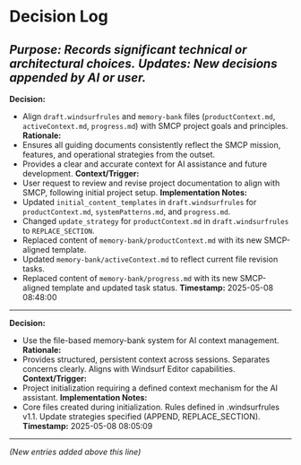 # Decision Log
*Purpose: Records significant technical or architectural choices.*
*Updates: New decisions appended by AI or user.*
---
**Decision:**
*   Align `draft.windsurfrules` and `memory-bank` files (`productContext.md`, `activeContext.md`, `progress.md`) with SMCP project goals and principles.
**Rationale:**
*   Ensures all guiding documents consistently reflect the SMCP mission, features, and operational strategies from the outset.
*   Provides a clear and accurate context for AI assistance and future development.
**Context/Trigger:**
*   User request to review and revise project documentation to align with SMCP, following initial project setup.
**Implementation Notes:**
*   Updated `initial_content_templates` in `draft.windsurfrules` for `productContext.md`, `systemPatterns.md`, and `progress.md`.
*   Changed `update_strategy` for `productContext.md` in `draft.windsurfrules` to `REPLACE_SECTION`.
*   Replaced content of `memory-bank/productContext.md` with its new SMCP-aligned template.
*   Updated `memory-bank/activeContext.md` to reflect current file revision tasks.
*   Replaced content of `memory-bank/progress.md` with its new SMCP-aligned template and updated task status.
**Timestamp:** 2025-05-08 08:48:00
---
**Decision:**
* Use the file-based memory-bank system for AI context management.
**Rationale:**
* Provides structured, persistent context across sessions. Separates concerns clearly. Aligns with Windsurf Editor capabilities.
**Context/Trigger:**
* Project initialization requiring a defined context mechanism for the AI assistant.
**Implementation Notes:**
* Core files created during initialization. Rules defined in .windsurfrules v1.1. Update strategies specified (APPEND, REPLACE_SECTION).
**Timestamp:** 2025-05-08 08:05:09
---
*(New entries added above this line)*
